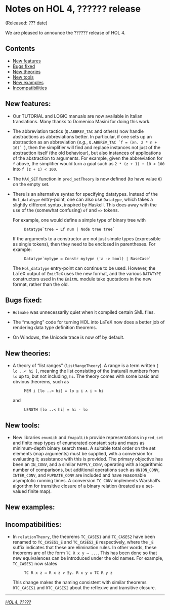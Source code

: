 <!-- search and replace ?????? strings corresponding to release name -->
<!-- indent code within bulleted lists to column 11 -->
Notes on HOL 4, ?????? release
====================================

(Released: ??? date)

We are pleased to announce the ?????? release of HOL 4.

Contents
--------

-   [New features](#new-features)
-   [Bugs fixed](#bugs-fixed)
-   [New theories](#new-theories)
-   [New tools](#new-tools)
-   [New examples](#new-examples)
-   [Incompatibilities](#incompatibilities)

New features:
-------------

* Our TUTORIAL and LOGIC manuals are now available in Italian translations.  Many thanks to Domenico Masini for doing this work.

* The abbreviation tactics (`Q.ABBREV_TAC` and others) now handle abstractions as abbreviations better.  In particular, if one sets up an abstraction as an abbreviation (*e.g.*, ``Q.ABBREV_TAC `f = (λn. 2 * n + 10)` ``), then the simplifier will find and replace instances not just of the abstraction itself (the old behaviour), but also instances of applications of the abstraction to arguments.  For example, given the abbreviation for `f` above, the simplifier would turn a goal such as `2 * (z + 1) + 10 < 100` into `f (z + 1) < 100`.

* The `MAX_SET` function in `pred_setTheory` is now defined (to have value `0`) on the empty set.

* There is an alternative syntax for specifying datatypes.  Instead of the `Hol_datatype` entry-point, one can also use `Datatype`, which takes a slightly different syntax, inspired by Haskell.  This does away with the use of the (somewhat confusing) `of` and `=>` tokens.

  For example, one would define a simple type of binary tree with

           Datatype`tree = Lf num | Node tree tree`

  If the arguments to a constructor are not just simple types (expressible as single tokens), then they need to be enclosed in parentheses.  For example:

           Datatype`mytype = Constr mytype ('a -> bool) | BaseCase`

  The `Hol_datatype` entry-point can continue to be used.  However, the LaTeX output of `EmitTeX` uses the new format, and the various `DATATYPE` constructors used in the `EmitML` module take quotations in the new format, rather than the old.


Bugs fixed:
-----------

* `Holmake` was unnecessarily quiet when it compiled certain SML files.

* The “munging” code for turning HOL into LaTeX now does a better job of rendering data type definition theorems.

* On Windows, the Unicode trace is now off by default.

New theories:
-------------

* A theory of “list ranges” (`listRangeTheory`).  A range is a term written `[ lo ..< hi ]`, meaning the list consisting of the (natural) numbers from `lo` up to, but not including, `hi`.  The theory comes with some basic and obvious theorems, such as

           MEM i [lo ..< hi] ⇔ lo ≤ i ∧ i < hi

   and

           LENGTH [lo ..< hi] = hi - lo

New tools:
----------

- New libraries `enumLib` and `fmapalLib` provide representations in `pred_set` and finite map types of enumerated constant sets and maps as minimum-depth binary search trees. A suitable total order on the set elements (map arguments) must be supplied, with a conversion for evaluating it; assistance with this is provided. The primary objective has been an `IN_CONV`, and a similar `FAPPLY_CONV`, operating with a logarithmic number of comparisons, but additional operations such as `UNION_CONV`, `INTER_CONV`, and `FUPDATE_CONV` are included and have reasonable asymptotic running times. A conversion `TC_CONV` implements Warshall’s algorithm for transitive closure of a binary relation (treated as a set-valued finite map).


New examples:
-------------

Incompatibilities:
------------------

- In `relationTheory`, the theorems `TC_CASES1` and `TC_CASES2` have been renamed to `TC_CASES1_E` and `TC_CASES2_E` respectively, where the `_E` suffix indicates that these are elimination rules.  In other words, these theorems are of the form `TC R x y ⇒ ...`.  This has been done so that new equivalences can be introduced under the old names.  For example, `TC_CASES1` now states

           TC R x z ⇔ R x z ∨ ∃y. R x y ∧ TC R y z

   This change makes the naming consistent with similar theorems `RTC_CASES1` and `RTC_CASES2` about the reflexive and transitive closure.

* * * * *

*[HOL4, ?????](http://hol.sourceforge.net)*
